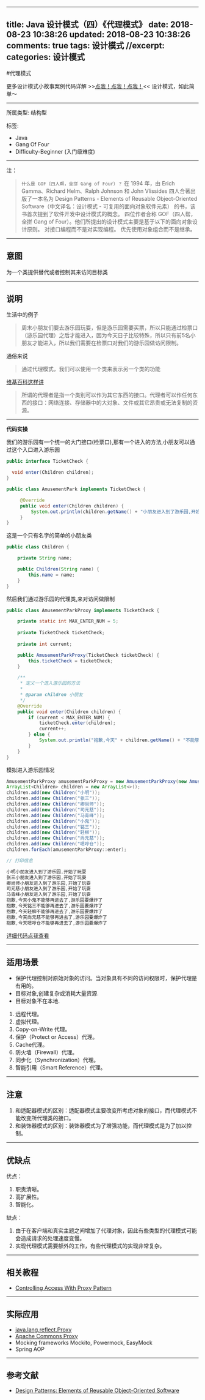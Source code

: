 
---
title: Java 设计模式（四）《代理模式》
date: 2018-08-23 10:38:26
updated: 2018-08-23 10:38:26
comments: true
tags: 设计模式
//excerpt: 
categories: 设计模式
---


#代理模式

更多设计模式小故事案例代码详解 >>[点我！点我！点我！](https://gitee.com/lvgo/java-design-patterns-cn)<< 设计模式，如此简单～

---

<!--more-->

所属类型: 结构型

标签:
 - Java
 - Gang Of Four
 - Difficulty-Beginner (入门级难度)

---


注：
>``什么是 GOF（四人帮，全拼 Gang of Four）？``
>在 1994 年，由 Erich Gamma、Richard Helm、Ralph Johnson 和 John Vlissides 四人合著出版了一本名为 Design Patterns - Elements of Reusable Object-Oriented Software（中文译名：设计模式 - 可复用的面向对象软件元素） 的书，该书首次提到了软件开发中设计模式的概念。
>四位作者合称 GOF（四人帮，全拼 Gang of Four）。他们所提出的设计模式主要是基于以下的面向对象设计原则。
>对接口编程而不是对实现编程。
>优先使用对象组合而不是继承。

---

## 意图

为一个类提供替代或者控制其来访问目标类

---


## 说明

生活中的例子

> 周末小朋友们要去游乐园玩耍，但是游乐园需要买票，所以只能通过检票口（游乐园代理）之后才能进入，因为今天日子比较特殊，所以只有前5名小朋友才能进入，所以我们需要在检票口对我们的游乐园做访问限制。

通俗来说

> 通过代理模式，我们可以使用一个类来表示另一个类的功能

[维基百科这样讲](https://zh.wikipedia.org/wiki/%E4%BB%A3%E7%90%86%E6%A8%A1%E5%BC%8F)

> 所谓的代理者是指一个类别可以作为其它东西的接口。代理者可以作任何东西的接口：网络连接、存储器中的大对象、文件或其它昂贵或无法复制的资源。

---

**代码实操**

我们的游乐园有一个统一的大门接口(检票口),那有一个进入的方法,小朋友可以通过这个入口进入游乐园

```java
public interface TicketCheck {

  void enter(Children children);
}

public class AmusementPark implements TicketCheck {

     @Override
     public void enter(Children children) {
         System.out.println(children.getName() + "小朋友进入到了游乐园,开始了玩耍");
     }
}
```

这是一个只有名字的简单的小朋友类

```java
public class Children {

    private String name;

    public Children(String name) {
        this.name = name;
    }
}
```

然后我们通过游乐园的代理类,来对访问做限制

```java
public class AmusementParkProxy implements TicketCheck {

    private static int MAX_ENTER_NUM = 5;
    
    private TicketCheck ticketCheck;
    
    private int current;

    public AmusementParkProxy(TicketCheck ticketCheck) {
        this.ticketCheck = ticketCheck;
    }

    /**
     * 定义一个进入游乐园的方法
     *
     * @param children 小朋友
     */
    @Override
    public void enter(Children children) {
        if (current < MAX_ENTER_NUM) {
            ticketCheck.enter(children);
            current++;
        } else {
            System.out.println("抱歉,今天" + children.getName() + "不能够再进去了,游乐园要爆炸了");
        }
    }
}

```

模拟进入游乐园情况

```java
AmusementParkProxy amusementParkProxy = new AmusementParkProxy(new AmusementPark());
ArrayList<Children> children = new ArrayList<>();
children.add(new Children("小明"));
children.add(new Children("张三"));
children.add(new Children("卿尚师"));
children.add(new Children("司元慈"));
children.add(new Children("马青峰"));
children.add(new Children("小鬼"));
children.add(new Children("铭三"));
children.add(new Children("轻柳"));
children.add(new Children("尚元慈"));
children.add(new Children("嗯哼仓"));
children.forEach(amusementParkProxy::enter);

// 打印信息

小明小朋友进入到了游乐园,开始了玩耍
张三小朋友进入到了游乐园,开始了玩耍
卿尚师小朋友进入到了游乐园,开始了玩耍
司元慈小朋友进入到了游乐园,开始了玩耍
马青峰小朋友进入到了游乐园,开始了玩耍
抱歉,今天小鬼不能够再进去了,游乐园要爆炸了
抱歉,今天铭三不能够再进去了,游乐园要爆炸了
抱歉,今天轻柳不能够再进去了,游乐园要爆炸了
抱歉,今天尚元慈不能够再进去了,游乐园要爆炸了
抱歉,今天嗯哼仓不能够再进去了,游乐园要爆炸了

```

[详细代码点我查看](https://gitee.com/lvgo/java-design-patterns-cn/tree/master/proxy)

---

## 适用场景

* 保护代理控制对原始对象的访问。当对象具有不同的访问权限时，保护代理是有用的。
* 目标对象,创建复杂或消耗大量资源.
* 目标对象不在本地.

1. 远程代理。 
2. 虚拟代理。 
3. Copy-on-Write 代理。 
4. 保护（Protect or Access）代理。 
5. Cache代理。 
6. 防火墙（Firewall）代理。
7. 同步化（Synchronization）代理。 
8. 智能引用（Smart Reference）代理。

---


## 注意

1. 和适配器模式的区别：适配器模式主要改变所考虑对象的接口，而代理模式不能改变所代理类的接口。 
2. 和装饰器模式的区别：装饰器模式为了增强功能，而代理模式是为了加以控制。

---

## 优缺点

优点： 

1. 职责清晰。 
2. 高扩展性。 
3. 智能化。

缺点： 

1. 由于在客户端和真实主题之间增加了代理对象，因此有些类型的代理模式可能会造成请求的处理速度变慢。 
2. 实现代理模式需要额外的工作，有些代理模式的实现非常复杂。

---


## 相关教程
* [Controlling Access With Proxy Pattern](http://java-design-patterns.com/blog/controlling-access-with-proxy-pattern/)


---

## 实际应用

* [java.lang.reflect.Proxy](http://docs.oracle.com/javase/8/docs/api/java/lang/reflect/Proxy.html)
* [Apache Commons Proxy](https://commons.apache.org/proper/commons-proxy/)
* Mocking frameworks Mockito, Powermock, EasyMock
* Spring AOP

---

## 参考文献

* [Design Patterns: Elements of Reusable Object-Oriented Software](http://www.amazon.com/Design-Patterns-Elements-Reusable-Object-Oriented/dp/0201633612)